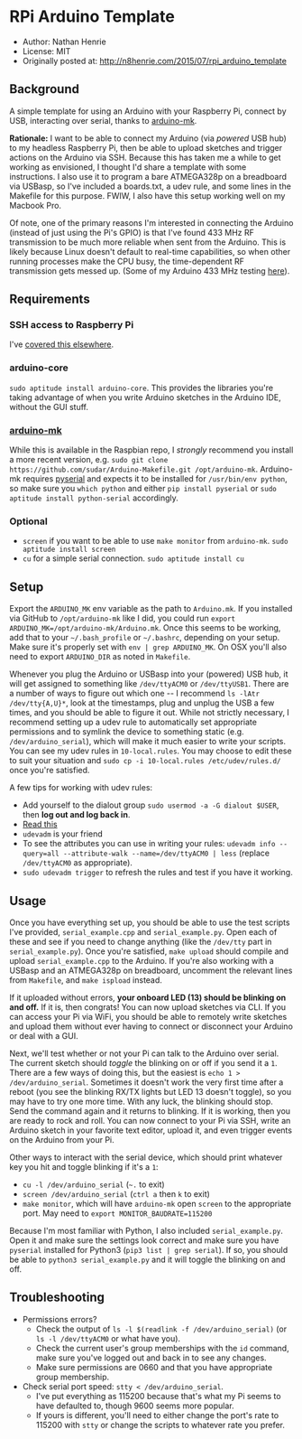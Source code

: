 # RPi Arduino Template
- Author: Nathan Henrie
- License: MIT
- Originally posted at: http://n8henrie.com/2015/07/rpi_arduino_template

## Background
A simple template for using an Arduino with your Raspberry Pi, connect by USB, interacting over serial, thanks to [arduino-mk](https://github.com/sudar/Arduino-Makefile).

**Rationale:** I want to be able to connect my Arduino (via *powered* USB hub) to my headless Raspberry Pi, then be able to upload sketches and trigger actions on the Arduino via SSH. Because this has taken me a while to get working as envisioned, I thought I'd share a template with some instructions. I also use it to program a bare ATMEGA328p on a breadboard via USBasp, so I've included a boards.txt, a udev rule, and some lines in the Makefile for this purpose. FWIW, I also have this setup working well on my Macbook Pro.

Of note, one of the primary reasons I'm interested in connecting the Arduino (instead of just using the Pi's GPIO) is that I've found 433 MHz RF transmission to be much more reliable when sent from the Arduino. This is likely because Linux doesn't default to real-time capabilities, so when other running processes make the CPU busy, the time-dependent RF transmission gets messed up. (Some of my Arduino 433 MHz testing [here](http://n8henrie.com/2015/03/range-testing-for-wireless-arduino-projects-rf-433-mhz-and-nrf24l01/)).

## Requirements
### SSH access to Raspberry Pi
I've [covered this elsewhere](http://n8henrie.com/2015/02/raspberry-pi-setup-direct-ethernet/).

### arduino-core
`sudo aptitude install arduino-core`. This provides the libraries you're taking advantage of when you write Arduino sketches in the Arduino IDE, without the GUI stuff.

### [arduino-mk](https://github.com/sudar/Arduino-Makefile)
While this is available in the Raspbian repo, I *strongly* recommend you install a more recent version, e.g. `sudo git clone https://github.com/sudar/Arduino-Makefile.git /opt/arduino-mk`. Arduino-mk requires [pyserial](http://pyserial.sourceforge.net) and expects it to be installed for `/usr/bin/env python`, so make sure you `which python` and either `pip install pyserial` or `sudo aptitude install python-serial` accordingly.

### Optional
- `screen` if you want to be able to use `make monitor` from `arduino-mk`. `sudo aptitude install screen`
- `cu` for a simple serial connection. `sudo aptitude install cu`

## Setup
Export the `ARDUINO_MK` env variable as the path to `Arduino.mk`. If you installed via GitHub to `/opt/arduino-mk` like I did, you could run `export ARDUINO_MK=/opt/arduino-mk/Arduino.mk`. Once this seems to be working, add that to your `~/.bash_profile` or `~/.bashrc`, depending on your setup. Make sure it's properly set with `env | grep ARDUINO_MK`. On OSX you'll also need to export `ARDUINO_DIR` as noted in `Makefile`.

Whenever you plug the Arduino or USBasp into your (powered) USB hub, it will get assigned to something like `/dev/ttyACM0` or `/dev/ttyUSB1`. There are a number of ways to figure out which one -- I recommend `ls -lAtr /dev/tty{A,U}*`, look at the timestamps, plug and unplug the USB a few times, and you should be able to figure it out. While not strictly necessary, I recommend setting up a udev rule to automatically set appropriate permissions and to symlink the device to something static (e.g. `/dev/arduino_serial`), which will make it much easier to write your scripts. You can see my udev rules in `10-local.rules`. You may choose to edit these to suit your situation and `sudo cp -i 10-local.rules /etc/udev/rules.d/` once you're satisfied.

A few tips for working with udev rules:
- Add yourself to the dialout group `sudo usermod -a -G dialout $USER`, then **log out and log back in**.
- [Read this](http://www.reactivated.net/writing_udev_rules.html)
- `udevadm` is your friend
- To see the attributes you can use in writing your rules: `udevadm info --query=all --attribute-walk --name=/dev/ttyACM0 | less` (replace `/dev/ttyACM0` as appropriate).
- `sudo udevadm trigger` to refresh the rules and test if you have it working.

## Usage
Once you have everything set up, you should be able to use the test scripts I've provided, `serial_example.cpp` and `serial_example.py`. Open each of these and see if you need to change anything (like the `/dev/tty` part in `serial_example.py`). Once you're satisfied, `make upload` should compile and upload `serial_example.cpp` to the Arduino. If you're also working with a USBasp and an ATMEGA328p on breadboard, uncomment the relevant lines from `Makefile`, and `make ispload` instead.

If it uploaded without errors, **your onboard LED (13) should be blinking on and off.** If it is, then congrats! You can now upload sketches via CLI. If you can access your Pi via WiFi, you should be able to remotely write sketches and upload them without ever having to connect or disconnect your Arduino or deal with a GUI.

Next, we'll test whether or not your Pi can talk to the Arduino over serial. The current sketch should *toggle* the blinking on or off if you send it a `1`. There are a few ways of doing this, but the easiest is `echo 1 > /dev/arduino_serial`. Sometimes it doesn't work the very first time after a reboot (you see the blinking RX/TX lights but LED 13 doesn't toggle), so you may have to try one more time. With any luck, the blinking should stop. Send the command again and it returns to blinking. If it is working, then you are ready to rock and roll. You can now connect to your Pi via SSH, write an Arduino sketch in your favorite text editor, upload it, and even trigger events on the Arduino from your Pi.

Other ways to interact with the serial device, which should print whatever key you hit and toggle blinking if it's a `1`:
- `cu -l /dev/arduino_serial` (`~.` to exit)
- `screen /dev/arduino_serial` (`ctrl a` then `k` to exit)
- `make monitor`, which will have `arduino-mk` open `screen` to the appropriate port. May need to `export MONITOR_BAUDRATE=115200`

Because I'm most familiar with Python, I also included `serial_example.py`. Open it and make sure the settings look correct and make sure you have `pyserial` installed for Python3 (`pip3 list | grep serial`). If so, you should be able to `python3 serial_example.py` and it will toggle the blinking on and off.

## Troubleshooting
- Permissions errors?
    - Check the output of `ls -l $(readlink -f /dev/arduino_serial)` (or `ls -l /dev/ttyACM0` or what have you).
    - Check the current user's group memberships with the `id` command, make sure you've logged out and back in to see any changes.
    - Make sure permissions are 0660 and that you have appropriate group membership.
- Check serial port speed: `stty < /dev/arduino_serial`.
    - I've put everything as 115200 because that's what my Pi seems to have defaulted to, though 9600 seems more popular.
    - If yours is different, you'll need to either change the port's rate to 115200 with `stty` or change the scripts to whatever rate you prefer.
